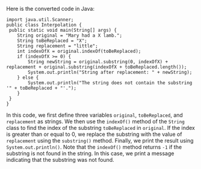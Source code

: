 Here is the converted code in Java:
```
import java.util.Scanner;
public class Interpolation {
 public static void main(String[] args) {
    String original = "Mary had a X lamb.";
    String toBeReplaced = "X";
    String replacement = "little";
    int indexOfX = original.indexOf(toBeReplaced);
    if (indexOfX >= 0) {
        String newString = original.substring(0, indexOfX) + replacement + original.substring(indexOfX + toBeReplaced.length());
        System.out.println("String after replacement: " + newString);
    } else {
        System.out.println("The string does not contain the substring '" + toBeReplaced + "'.");
    }
 }
}
```
In this code, we first define three variables `original`, `toBeReplaced`, and `replacement` as strings. We then use the `indexOf()` method of the `String` class to find the index of the substring `toBeReplaced` in `original`. If the index is greater than or equal to 0, we replace the substring with the value of `replacement` using the `substring()` method. Finally, we print the result using `System.out.println()`.
Note that the `indexOf()` method returns `-1` if the substring is not found in the string. In this case, we print a message indicating that the substring was not found.
